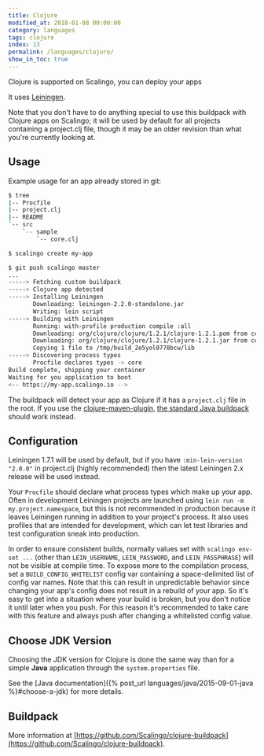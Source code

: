```yaml
---
title: Clojure
modified_at: 2018-01-08 00:00:00
category: languages
tags: clojure
index: 13
permalink: /languages/clojure/
show_in_toc: true
---
```


Clojure is supported on Scalingo, you can deploy your apps

It uses [Leiningen](http://leiningen.org).

Note that you don't have to do anything special to use this buildpack
with Clojure apps on Scalingo; it will be used by default for all
projects containing a project.clj file, though it may be an older
revision than what you're currently looking at.

## Usage

Example usage for an app already stored in git:

```bash
$ tree
|-- Procfile
|-- project.clj
|-- README
`-- src
    `-- sample
        `-- core.clj

$ scalingo create my-app

$ git push scalingo master
...
-----> Fetching custom buildpack
-----> Clojure app detected
-----> Installing Leiningen
       Downloading: leiningen-2.2.0-standalone.jar
       Writing: lein script
-----> Building with Leiningen
       Running: with-profile production compile :all
       Downloading: org/clojure/clojure/1.2.1/clojure-1.2.1.pom from central
       Downloading: org/clojure/clojure/1.2.1/clojure-1.2.1.jar from central
       Copying 1 file to /tmp/build_2e5yol0778bcw/lib
-----> Discovering process types
       Procfile declares types -> core
Build complete, shipping your container
Waiting for you application to boot
<-- https://my-app.scalingo.io -->
```

The buildpack will detect your app as Clojure if it has a
`project.clj` file in the root. If you use the
[clojure-maven-plugin](https://github.com/talios/clojure-maven-plugin),
[the standard Java buildpack](http://github.com/Scalingo/java-buildpack)
should work instead.

## Configuration

Leiningen 1.7.1 will be used by default, but if you have
`:min-lein-version "2.0.0"` in project.clj (highly recommended) then
the latest Leiningen 2.x release will be used instead.

Your `Procfile` should declare what process types which make up your
app. Often in development Leiningen projects are launched using `lein
run -m my.project.namespace`, but this is not recommended in
production because it leaves Leiningen running in addition to your
project's process. It also uses profiles that are intended for
development, which can let test libraries and test configuration sneak
into production.

In order to ensure consistent builds, normally values set with `scalingo
env-set ...` (other than `LEIN_USERNAME`, `LEIN_PASSWORD`, and
`LEIN_PASSPHRASE`) will not be visible at compile time. To expose more
to the compilation process, set a `BUILD_CONFIG_WHITELIST` config var
containing a space-delimited list of config var names. Note that this
can result in unpredictable behavior since changing your app's config
does not result in a rebuild of your app. So it's easy to get into a
situation where your build is broken, but you don't notice it until
later when you push. For this reason it's recommended to take care
with this feature and always push after changing a whitelisted config
value.

## Choose JDK Version

Choosing the JDK version for Clojure is done the same way than for a
simple **Java** application through the `system.properties` file.

See the [Java documentation]({% post_url languages/java/2015-09-01-java %}#choose-a-jdk)
for more details.

## Buildpack

More information at
[https://github.com/Scalingo/clojure-buildpack](https://github.com/Scalingo/clojure-buildpack).

